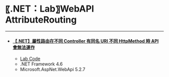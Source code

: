 # 〖.NET：Lab〗WebAPI AttributeRouting

***

* #### [【.NET】屬性路由在不同 Controller 有同名 URI 不同 HttpMethod 時 API 會無法運作](https://dotblogs.com.tw/Echo/2020/12/23/attributerouting_invalidoperationexception_sameuridifferenthttpmethoddifferentcontroller)
  * [Lab Code](【InvalidOperation】sameURI%20differentHttpMethod%20differentController)
  * .NET Framework 4.6
  * Microsoft.AspNet.WebApi 5.2.7